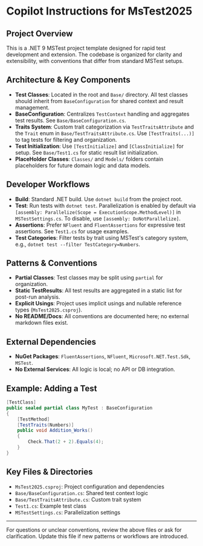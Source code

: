 # Copilot Instructions for MsTest2025

## Project Overview
This is a .NET 9 MSTest project template designed for rapid test development and extension. The codebase is organized for clarity and extensibility, with conventions that differ from standard MSTest setups.

## Architecture & Key Components
- **Test Classes**: Located in the root and `Base/` directory. All test classes should inherit from `BaseConfiguration` for shared context and result management.
- **BaseConfiguration**: Centralizes `TestContext` handling and aggregates test results. See `Base/BaseConfiguration.cs`.
- **Traits System**: Custom trait categorization via `TestTraitsAttribute` and the `Trait` enum in `Base/TestTraitsAttribute.cs`. Use `[TestTraits(...)]` to tag tests for filtering and organization.
- **Test Initialization**: Use `[TestInitialize]` and `[ClassInitialize]` for setup. See `Base/Test1.cs` for static result list initialization.
- **PlaceHolder Classes**: `Classes/` and `Models/` folders contain placeholders for future domain logic and data models.

## Developer Workflows
- **Build**: Standard .NET build. Use `dotnet build` from the project root.
- **Test**: Run tests with `dotnet test`. Parallelization is enabled by default via `[assembly: Parallelize(Scope = ExecutionScope.MethodLevel)]` in `MSTestSettings.cs`. To disable, use `[assembly: DoNotParallelize]`.
- **Assertions**: Prefer `NFluent` and `FluentAssertions` for expressive test assertions. See `Test1.cs` for usage examples.
- **Test Categories**: Filter tests by trait using MSTest's category system, e.g., `dotnet test --filter TestCategory=Numbers`.

## Patterns & Conventions
- **Partial Classes**: Test classes may be split using `partial` for organization.
- **Static TestResults**: All test results are aggregated in a static list for post-run analysis.
- **Explicit Usings**: Project uses implicit usings and nullable reference types (`MsTest2025.csproj`).
- **No README/Docs**: All conventions are documented here; no external markdown files exist.

## External Dependencies
- **NuGet Packages**: `FluentAssertions`, `NFluent`, `Microsoft.NET.Test.Sdk`, `MSTest`.
- **No External Services**: All logic is local; no API or DB integration.

## Example: Adding a Test
```csharp
[TestClass]
public sealed partial class MyTest : BaseConfiguration
{
    [TestMethod]
    [TestTraits(Numbers)]
    public void Addition_Works()
    {
        Check.That(2 + 2).Equals(4);
    }
}
```

## Key Files & Directories
- `MsTest2025.csproj`: Project configuration and dependencies
- `Base/BaseConfiguration.cs`: Shared test context logic
- `Base/TestTraitsAttribute.cs`: Custom trait system
- `Test1.cs`: Example test class
- `MSTestSettings.cs`: Parallelization settings

---
For questions or unclear conventions, review the above files or ask for clarification. Update this file if new patterns or workflows are introduced.
